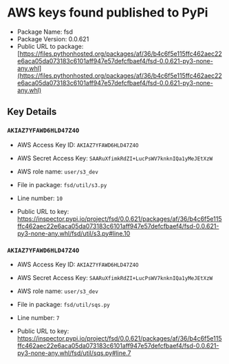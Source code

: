 # AWS keys found published to PyPi

* Package Name: fsd
* Package Version: 0.0.621
* Public URL to package: [https://files.pythonhosted.org/packages/af/36/b4c6f5e115ffc462aec22e6aca05da073183c6101aff947e57defcfbaef4/fsd-0.0.621-py3-none-any.whl](https://files.pythonhosted.org/packages/af/36/b4c6f5e115ffc462aec22e6aca05da073183c6101aff947e57defcfbaef4/fsd-0.0.621-py3-none-any.whl)

## Key Details

### `AKIAZ7YFAWD6HLD47Z4O`

* AWS Access Key ID: `AKIAZ7YFAWD6HLD47Z4O`
* AWS Secret Access Key: `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` 
* AWS role name: `user/s3_dev`
* File in package: `fsd/util/s3.py`
* Line number: `10`

* Public URL to key: https://inspector.pypi.io/project/fsd/0.0.621/packages/af/36/b4c6f5e115ffc462aec22e6aca05da073183c6101aff947e57defcfbaef4/fsd-0.0.621-py3-none-any.whl/fsd/util/s3.py#line.10



### `AKIAZ7YFAWD6HLD47Z4O`

* AWS Access Key ID: `AKIAZ7YFAWD6HLD47Z4O`
* AWS Secret Access Key: `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` 
* AWS role name: `user/s3_dev`
* File in package: `fsd/util/sqs.py`
* Line number: `7`

* Public URL to key: https://inspector.pypi.io/project/fsd/0.0.621/packages/af/36/b4c6f5e115ffc462aec22e6aca05da073183c6101aff947e57defcfbaef4/fsd-0.0.621-py3-none-any.whl/fsd/util/sqs.py#line.7


